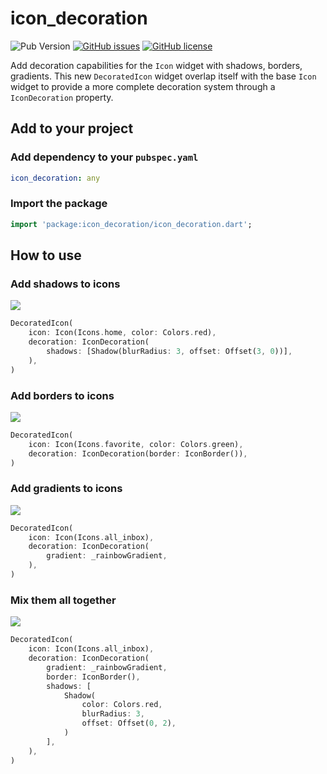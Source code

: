 # icon_decoration

![Pub Version](https://img.shields.io/pub/v/icon_decoration)
[![GitHub issues](https://img.shields.io/github/issues/TesteurManiak/icon_decoration)](https://github.com/TesteurManiak/icon_decoration/issues)
[![GitHub license](https://img.shields.io/github/license/TesteurManiak/icon_decoration)](https://github.com/TesteurManiak/icon_decoration/blob/main/LICENSE)

Add decoration capabilities for the `Icon` widget with shadows, borders, gradients. This new `DecoratedIcon` widget overlap itself with the base `Icon` widget to provide a more complete decoration system through a `IconDecoration` property.

## Add to your project

### Add dependency to your `pubspec.yaml`

```yaml
icon_decoration: any
```

### Import the package

```dart
import 'package:icon_decoration/icon_decoration.dart';
```

## How to use

### Add shadows to icons

![](https://raw.githubusercontent.com/TesteurManiak/icon_decoration/main/test/goldens/shadow_with_offset3_0.png)

```dart
DecoratedIcon(
    icon: Icon(Icons.home, color: Colors.red),
    decoration: IconDecoration(
        shadows: [Shadow(blurRadius: 3, offset: Offset(3, 0))],
    ),
)
```

### Add borders to icons

![](https://raw.githubusercontent.com/TesteurManiak/icon_decoration/main/test/goldens/border_with_colorized_icon.png)

```dart
DecoratedIcon(
    icon: Icon(Icons.favorite, color: Colors.green),
    decoration: IconDecoration(border: IconBorder()),
)
```

### Add gradients to icons

![](https://raw.githubusercontent.com/TesteurManiak/icon_decoration/main/test/goldens/base_gradient.png)

```dart
DecoratedIcon(
    icon: Icon(Icons.all_inbox),
    decoration: IconDecoration(
        gradient: _rainbowGradient,
    ),
)
```

### Mix them all together

![](https://raw.githubusercontent.com/TesteurManiak/icon_decoration/main/test/goldens/gradient_with_border_and_shadow.png)

```dart
DecoratedIcon(
    icon: Icon(Icons.all_inbox),
    decoration: IconDecoration(
        gradient: _rainbowGradient,
        border: IconBorder(),
        shadows: [
            Shadow(
                color: Colors.red,
                blurRadius: 3,
                offset: Offset(0, 2),
            )
        ],
    ),
)
```
